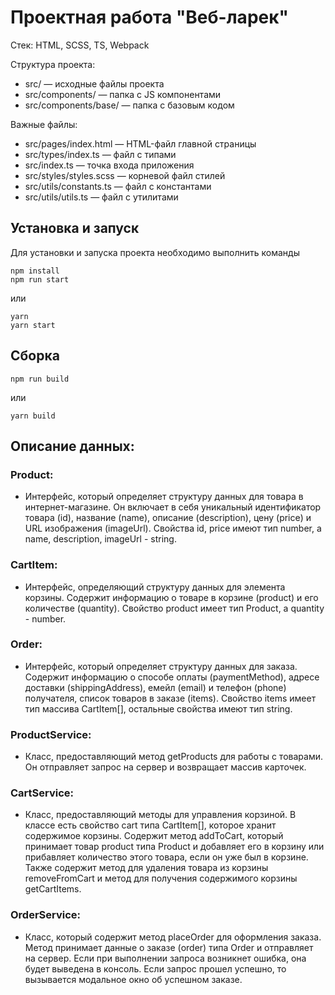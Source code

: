 # Проектная работа "Веб-ларек"

Стек: HTML, SCSS, TS, Webpack

Структура проекта:
- src/ — исходные файлы проекта
- src/components/ — папка с JS компонентами
- src/components/base/ — папка с базовым кодом

Важные файлы:
- src/pages/index.html — HTML-файл главной страницы
- src/types/index.ts — файл с типами
- src/index.ts — точка входа приложения
- src/styles/styles.scss — корневой файл стилей
- src/utils/constants.ts — файл с константами
- src/utils/utils.ts — файл с утилитами

## Установка и запуск
Для установки и запуска проекта необходимо выполнить команды

```
npm install
npm run start
```

или

```
yarn
yarn start
```
## Сборка

```
npm run build
```

или

```
yarn build
```

## Описание данных:
### Product:
- Интерфейс, который определяет структуру данных для товара в интернет-магазине. Он включает в себя уникальный идентификатор товара (id), название (name), описание (description), цену (price) и URL изображения (imageUrl). Свойства id, price имеют тип number, а name, description, imageUrl - string.

### CartItem:
- Интерфейс, определяющий структуру данных для элемента корзины. Содержит информацию о товаре в корзине (product) и его количестве (quantity). Свойство product имеет тип Product, а quantity - number.

### Order:
- Интерфейс, который определяет структуру данных для заказа. Содержит информацию о способе оплаты (paymentMethod), адресе доставки (shippingAddress), емейл (email) и телефон (phone) получателя, список товаров в заказе (items). Свойство items имеет тип массива CartItem[], остальные свойства имеют тип string.

### ProductService:
- Класс, предоставляющий метод getProducts для работы с товарами.
Он отправляет запрос на сервер и возвращает массив карточек.

### CartService:
- Класс, предоставляющий методы для управления корзиной.
В классе есть свойство cart типа CartItem[], которое хранит содержимое корзины.
Содержит метод addToCart, который принимает товар product типа Product и добавляет его в корзину или прибавляет количество этого товара, если он уже был в корзине.
Также содержит метод для удаления товара из корзины removeFromCart и
метод для получения содержимого корзины getCartItems.

### OrderService:
- Класс, который содержит метод placeOrder для оформления заказа.
Метод принимает данные о заказе (order) типа Order и отправляет на сервер.
Если при выполнении запроса возникнет ошибка, она будет выведена в консоль. Если запрос прошел успешно, то вызывается модальное окно об успешном заказе.



